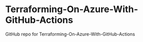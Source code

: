 # Terraforming-On-Azure-With-GitHub-Actions
GitHub repo for Terraforming-On-Azure-With-GitHub-Actions
